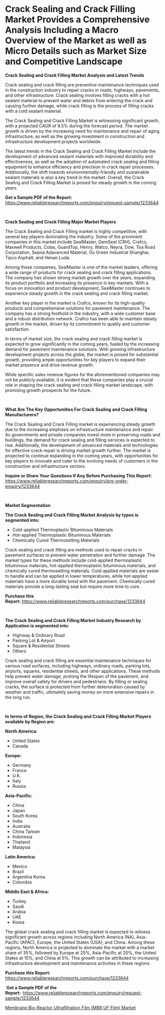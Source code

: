 <p><h1>Crack Sealing and Crack Filling Market Provides a Comprehensive Analysis Including a Macro Overview of the Market as well as Micro Details such as Market Size and Competitive Landscape</h1></p><p><strong>Crack Sealing and Crack Filling Market Analysis and Latest Trends</strong></p>
<p><p>Crack sealing and crack filling are preventive maintenance techniques used in the construction industry to repair cracks in roads, highways, pavements, and other infrastructure. Crack sealing involves filling cracks with a hot sealant material to prevent water and debris from entering the crack and causing further damage, while crack filling is the process of filling cracks with a cold sealant material.</p><p>The Crack Sealing and Crack Filling Market is witnessing significant growth, with a projected CAGR of 9.5% during the forecast period. The market growth is driven by the increasing need for maintenance and repair of aging infrastructure, as well as the growing investment in construction and infrastructure development projects worldwide. </p><p>The latest trends in the Crack Sealing and Crack Filling Market include the development of advanced sealant materials with improved durability and effectiveness, as well as the adoption of automated crack sealing and filling equipment to enhance efficiency and precision in crack repair processes. Additionally, the shift towards environmentally-friendly and sustainable sealant materials is also a key trend in the market. Overall, the Crack Sealing and Crack Filling Market is poised for steady growth in the coming years.</p></p>
<p><strong>Get a Sample PDF of the Report:&nbsp;</strong> <a href="https://www.reliableresearchreports.com/enquiry/request-sample/1233644">https://www.reliableresearchreports.com/enquiry/request-sample/1233644</a></p>
<p>&nbsp;</p>
<p><strong>Crack Sealing and Crack Filling Major Market Players</strong></p>
<p><p>The Crack Sealing and Crack Filling market is highly competitive, with several key players dominating the industry. Some of the prominent companies in this market include SealMaster, GemSeal (CRH), Crafco, Maxwell Products, Colas, GuardTop, Henry, Watco, Neyra, Dow, Toa Road Corporation, Sepna Adavanced Material, Go Green Industrial Shanghai, Tipco Asphalt, and Henan Luda.</p><p>Among these companies, SealMaster is one of the market leaders, offering a wide range of products for crack sealing and crack filling applications. The company has shown strong market growth over the years, expanding its product portfolio and increasing its presence in key markets. With a focus on innovation and product development, SealMaster continues to experience steady growth in the crack sealing and crack filling market.</p><p>Another key player in the market is Crafco, known for its high-quality products and comprehensive solutions for pavement maintenance. The company has a strong foothold in the industry, with a wide customer base and a robust distribution network. Crafco has been able to maintain steady growth in the market, driven by its commitment to quality and customer satisfaction.</p><p>In terms of market size, the crack sealing and crack filling market is expected to grow significantly in the coming years, fueled by the increasing demand for pavement maintenance solutions. With growing infrastructure development projects across the globe, the market is poised for substantial growth, providing ample opportunities for key players to expand their market presence and drive revenue growth.</p><p>While specific sales revenue figures for the aforementioned companies may not be publicly available, it is evident that these companies play a crucial role in shaping the crack sealing and crack filling market landscape, with promising growth prospects for the future.</p></p>
<p>&nbsp;</p>
<p><strong>What Are The Key Opportunities For Crack Sealing and Crack Filling Manufacturers?</strong></p>
<p><p>The Crack Sealing and Crack Filling market is experiencing steady growth due to the increasing emphasis on infrastructure maintenance and repair. As governments and private companies invest more in preserving roads and buildings, the demand for crack sealing and filling services is expected to rise. Additionally, the development of advanced materials and technologies for effective crack repair is driving market growth further. The market is projected to continue expanding in the coming years, with opportunities for key players to innovate and cater to the evolving needs of customers in the construction and infrastructure sectors.</p></p>
<p><strong>Inquire or Share Your Questions If Any Before Purchasing This Report:</strong> <a href="https://www.reliableresearchreports.com/enquiry/pre-order-enquiry/1233644">https://www.reliableresearchreports.com/enquiry/pre-order-enquiry/1233644</a></p>
<p>&nbsp;</p>
<p><strong>Market Segmentation</strong></p>
<p><strong>The Crack Sealing and Crack Filling Market Analysis by types is segmented into:</strong></p>
<p><ul><li>Cold-applied Thermoplastic Bituminous Materials</li><li>Hot-applied Thermoplastic Bituminous Materials</li><li>Chemically Cured Thermosetting Materials</li></ul></p>
<p><p>Crack sealing and crack filling are methods used to repair cracks in pavement surfaces to prevent water penetration and further damage. The market types for these methods include cold-applied thermoplastic bituminous materials, hot-applied thermoplastic bituminous materials, and chemically cured thermosetting materials. Cold-applied materials are easier to handle and can be applied in lower temperatures, while hot-applied materials have a more durable bond with the pavement. Chemically cured materials provide a long-lasting seal but require more time to cure.</p></p>
<p><strong>Purchase this Report:&nbsp;</strong><a href="https://www.reliableresearchreports.com/purchase/1233644">https://www.reliableresearchreports.com/purchase/1233644</a></p>
<p>&nbsp;</p>
<p><strong>The Crack Sealing and Crack Filling Market Industry Research by Application is segmented into:</strong></p>
<p><ul><li>Highway & Ordinary Road</li><li>Parking Lot & Airport</li><li>Square & Residential Streets</li><li>Others</li></ul></p>
<p><p>Crack sealing and crack filling are essential maintenance techniques for various road surfaces, including highways, ordinary roads, parking lots, airports, squares, residential streets, and other applications. These methods help prevent water damage, prolong the lifespan of the pavement, and improve overall safety for drivers and pedestrians. By filling or sealing cracks, the surface is protected from further deterioration caused by weather and traffic, ultimately saving money on more extensive repairs in the long run.</p></p>
<p>&nbsp;</p>
<p><strong>In terms of Region, the Crack Sealing and Crack Filling Market Players available by Region are:</strong></p>
<p>
    <p> <strong> North America: </strong>
        <ul>
            <li>United States</li>
            <li>Canada</li>
        </ul>
        </p> 
    <p> <strong> Europe: </strong>
        <ul>
            <li>Germany</li>
            <li>France</li>
            <li>U.K.</li>
            <li>Italy</li>
            <li>Russia</li>
        </ul>
        </p> 
    <p> <strong> Asia-Pacific: </strong>
        <ul>
            <li>China</li>
            <li>Japan</li>
            <li>South Korea</li>
            <li>India</li>
            <li>Australia</li>
            <li>China Taiwan</li>
            <li>Indonesia</li>
            <li>Thailand</li>
            <li>Malaysia</li>
        </ul>
        </p> 
    <p> <strong> Latin America: </strong>
        <ul>
            <li>Mexico</li>
            <li>Brazil</li>
            <li>Argentina Korea</li>
            <li>Colombia</li>
        </ul>
        </p> 
    <p> <strong> Middle East & Africa: </strong>
        <ul>
            <li>Turkey</li>
            <li>Saudi</li>
            <li>Arabia</li>
            <li>UAE</li>
            <li>Korea</li>
        </ul>
    </p>
    </p>
<p><p>The global crack sealing and crack filling market is expected to witness significant growth across regions including North America (NA), Asia-Pacific (APAC), Europe, the United States (USA), and China. Among these regions, North America is projected to dominate the market with a market share of 35%, followed by Europe at 25%, Asia-Pacific at 20%, the United States at 15%, and China at 5%. This growth can be attributed to increasing infrastructure development and maintenance activities in these regions.</p></p>
<p><strong>Purchase this Report: </strong><a href="https://www.reliableresearchreports.com/purchase/1233644">https://www.reliableresearchreports.com/purchase/1233644</a></p>
<p>&nbsp;<strong>Get a Sample PDF of the Report:&nbsp;&nbsp;</strong><a href="https://www.reliableresearchreports.com/enquiry/request-sample/1233644">https://www.reliableresearchreports.com/enquiry/request-sample/1233644</a></p>
<p><strong></strong></p>
<p><p><a href="https://github.com/CliffMedina6/Market-Research-Report-List-3/blob/main/membrane-bio-reactor-ultrafiltration-film-mbr-uf-film-market.md">Membrane Bio-Reactor Ultrafiltration Film (MBR UF Film) Market</a></p></p>